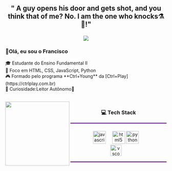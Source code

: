 <h2 align="center">" A guy opens his door and gets shot, and you think that of me? No. I am the one who knocks⚗️🧪!"</h2>

###
<div align="center">
  <a href="https://git.io/typing-svg">
  <img src="https://readme-typing-svg.demolab.com?font=Fira+Code&pause=1000&color=BC47F7&background=FF56FF00&center=true&width=435&lines=Aspiring+Full-Stack+Developer+%F0%9F%9A%80"/></a>

  <h3 align="left">👋Olá, eu sou o Francisco</h3>

<p align="left">🎓 Estudante do Ensino Fundamental II <br>🎯 Foco em HTML, CSS, JavaScript, Python<br>🎮 Formado pelo programa **Ctrl+Young** da [Ctrl+Play](https://ctrlplay.com.br) <br> 👀 Curiosidade:Leitor Autônomo📖 <br> 
</p>

<br clear="both">
<img align="left" height="200"
src="https://media1.giphy.com/media/v1.Y2lkPTc5MGI3NjExYTNpY3M5Z2JnYmY1a2E0b3BmbTduZDJubTB5Z2U5cTl6dnh3d3BwcSZlcD12MV9pbnRlcm5hbF9naWZfYnlfaWQmY3Q9Zw/3oFzmkkwfOGlzZ0gxi/giphy.gif"/> 

###

<h3 align="center">💻 Tech Stack</h3> <hr style="border: 1px solid #BC47F7;">

###
###

<div align="center">
  <img src="https://cdn.jsdelivr.net/gh/devicons/devicon/icons/javascript/javascript-original.svg" height="40" alt="javascript logo"  />
  <img width="12" />
  <img src="https://cdn.jsdelivr.net/gh/devicons/devicon/icons/html5/html5-original.svg" height="40" alt="html5 logo"  />
  <img src="https://cdn.jsdelivr.net/gh/devicons/devicon/icons/python/python-original.svg" height="40" alt="python logo"  />
  <img width="12" /> <br>
  <img src="https://cdn.jsdelivr.net/gh/devicons/devicon/icons/vscode/vscode-original.svg" height="35" alt="vscode logo"  />
  <img width="12" />
</div>
<hr style="border: 1px solid #BC47F7;">
